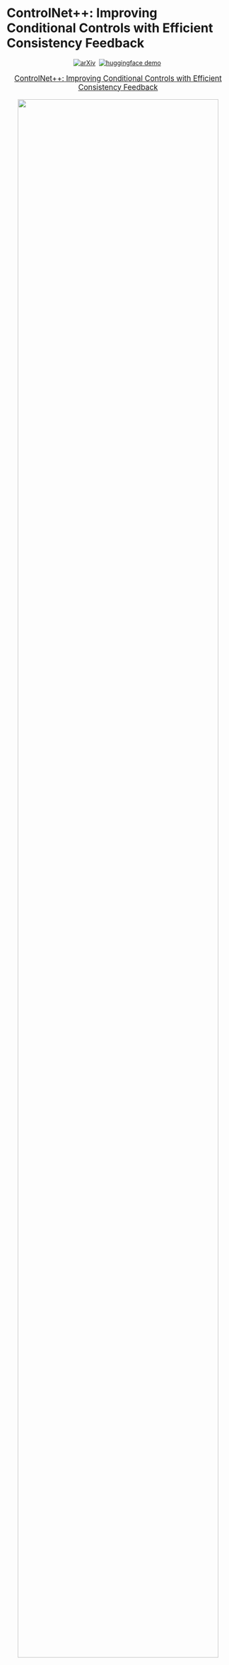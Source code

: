 # ControlNet++: Improving Conditional Controls with Efficient Consistency Feedback

<div align="center">

[![arXiv](https://img.shields.io/badge/arXiv%20paper-2404.02905-b31b1b.svg)](https://arxiv.org/abs/2404.02905)&nbsp;
[![huggingface demo](https://img.shields.io/badge/%F0%9F%A4%97%20Spaces-ControlNet++-yellow)](https://huggingface.co/spaces/limingcv/ControlNet-Plus-Plus)&nbsp;

</div>
<p align="center" style="font-size: larger;">
  <a href="https://arxiv.org/abs/2404.07987">ControlNet++: Improving Conditional Controls with Efficient Consistency Feedback</a>
</p>

<p align="center">
<img src="https://liming-ai.github.io/ControlNet_Plus_Plus/static/images/teaser.png" width=95%>
<p>

<br>

## 🕹️ Try and Play with ControlNet++

We provide a [demo website](https://huggingface.co/spaces/limingcv/ControlNet-Plus-Plus) for you to play with our ControlNet++ models and generate images interactively. For local running, please run the following command:
```bash
git clone https://github.com/liming-ai/ControlNet_Plus_Plus.git
pip3 install -r requirements.txt
```

Please download the model weights and put them into each subset of `checkpoints`:
|   model    |HF weights🤗                                                                        |
|:----------:|:------------------------------------------------------------------------------------|
|  LineArt   | [model](https://huggingface.co/spaces/limingcv/ControlNet-Plus-Plus/resolve/main/checkpoints/lineart/controlnet/diffusion_pytorch_model.bin) |
|  Depth   |  [model](https://huggingface.co/spaces/limingcv/ControlNet-Plus-Plus/resolve/main/checkpoints/depth/controlnet/diffusion_pytorch_model.safetensors) |
|  Segmentation   | [model](https://huggingface.co/spaces/limingcv/ControlNet-Plus-Plus/resolve/main/checkpoints/seg/controlnet/diffusion_pytorch_model.bin) |
|  Hed (SoftEdge)   | [model](https://huggingface.co/spaces/limingcv/ControlNet-Plus-Plus/resolve/main/checkpoints/hed/controlnet/diffusion_pytorch_model.bin) |
| Canny | [model](https://huggingface.co/spaces/limingcv/ControlNet-Plus-Plus/resolve/main/checkpoints/canny/controlnet/diffusion_pytorch_model.safetensors) |

And then run:
```bash
python3 app.py
```


## What's new for ControlNet++?

### ✨ Cycle Consistency for Conditional Generation

We model image-based controllable generation as an image translation task from input conditional controls $c_v$ to output generated images $x'_0$. If we translate images from one domain to the other (condition $c_v$ → generated image $x'_0$ ), and back again (generated image $x'_0$ → condition $c_v'$ ) we should arrive where we started ($c_v$ = $c_v'$). Hence, we can directly optimize the cycle consistency loss for better controllability.

<p align="center">
<img src="https://liming-ai.github.io/ControlNet_Plus_Plus/static/images/cycle_consistency.png" width=95%>
<p>

### ✨ Directly Optimization for Controllability:
**(a)** Existing methods achieve implicit controllability by introducing imagebased conditional control $c_v$ into the denoising process of diffusion models, with the guidance of latent-space denoising loss. **(b)** We utilize discriminative reward models $D$ to explicitly optimize the controllability of $G$ via pixel-level cycle consistency loss.
<p align="center">
<img src="https://liming-ai.github.io/ControlNet_Plus_Plus/static/images/comparison.png" width=95%>
<p>

### ✨ Efficient Reward Strategy:
**(a)** Pipeline of default reward fine-tuning strategy. Reward fine-tuning requires sampling all the way to the full image. Such a method needs to keep all gradients for each timestep and the memory required is unbearable by current GPUs. **(b)** We add a small noise ($t ≤ t_{thre}$) to disturb the consistency between input images and conditions, then the single-step denoised image can be directly used for efficient reward fine-tuning.
<p align="center">
<img src="https://liming-ai.github.io/ControlNet_Plus_Plus/static/images/efficient_reward.png" width=95%>
<p>


### 🔥 Better Controllability Than Exisiting Methods (Qualitative Results):


<p align="center">
<img src="https://liming-ai.github.io/ControlNet_Plus_Plus/static/images/vis_comparison.png" width=95%>
<p>



### 🔥 Better Controllability Than Exisiting Methods (Quantitative Results):

<p align="center">
<img src="https://liming-ai.github.io/ControlNet_Plus_Plus/static/images/results.png" width=95%>
<p>

#### For a deep dive into our analyses, discussions, and evaluations, check out our [paper](https://arxiv.org/abs/2404.07987).

## License
This project is licensed under the MIT License - see the [LICENSE](LICENSE) file for details.


## Citation
If our work assists your research, feel free to give us a star ⭐ or cite us using:
```
@article{li2024controlnet,
    author  = {Ming Li, Taojiannan Yang, Huafeng Kuang, Jie Wu, Zhaoning Wang, Xuefeng Xiao, Chen Chen},
    title   = {ControlNet++: Improving Conditional Controls with Efficient Consistency Feedback},
    journal = {arXiv preprint arXiv:2404.07987},
    year    = {2024},
}
```
